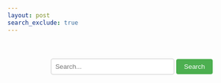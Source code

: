 ```yaml
---
layout: post
search_exclude: true
---
```


<style>
    /* Optional: CSS for styling the search bar */
    .search-container {
      text-align: center;
      margin-top: 50px;
    }
    .search-box {
      padding: 8px;
      border: 1px solid #ccc;
      border-radius: 4px;
      width: 250px;
      max-width: 100%;
      box-sizing: border-box;
    }
    .search-button {
      padding: 8px 16px;
      background-color: #4CAF50;
      color: white;
      border: none;
      border-radius: 4px;
      cursor: pointer;
    }
    .search-button:hover {
      background-color: #45a049;
    }
  </style>

<div class="search-container">
  <input id="search" type="text" class="search-box" placeholder="Search...">
  <button onclick="searchFunction()" class="search-button">Search</button>
</div>